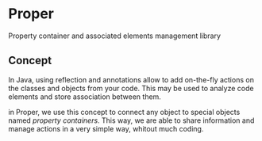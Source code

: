 # Proper
Property container and associated elements management library

## Concept
In Java, using reflection and annotations allow to add on-the-fly actions on the classes and objects from your code. This may be used to analyze code elements and store association between them.

in Proper, we use this concept to connect any object to special objects named *property containers*. This way, we are able to share information and manage actions in a very simple way, whitout much coding.
